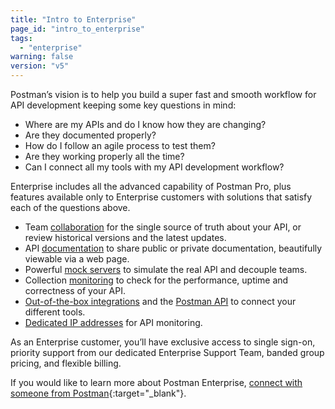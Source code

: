 ```yaml
---
title: "Intro to Enterprise"
page_id: "intro_to_enterprise"
tags: 
  - "enterprise"
warning: false
version: "v5"
---
```


Postman’s vision is to help you build a super fast and smooth workflow for API development keeping some key questions in mind:

*   Where are my APIs and do I know how they are changing?
*   Are they documented properly?
*   How do I follow an agile process to test them?
*   Are they working properly all the time?
*   Can I connect all my tools with my API development workflow?

Enterprise includes all the advanced capability of Postman Pro, plus features available only to Enterprise customers with solutions that satisfy each of the questions above. 

*   Team [collaboration](/docs/postman/team_library/sharing) for the single source of truth about your API, or review historical versions and the latest updates.
*   API [documentation](/docs/postman/api_documentation/intro_to_api_documentation) to share public or private documentation, beautifully viewable via a web page.
*   Powerful [mock servers](/docs/postman/mock_servers) to simulate the real API and decouple teams.
*   Collection [monitoring](/docs/postman/monitors/intro_monitors) to check for the performance, uptime and correctness of your API.
*   [Out-of-the-box integrations](/docs/pro/integrations/intro_integrations) and the [Postman API](/docs/pro/pro_api/intro_api) to connect your different tools.
*   [Dedicated IP addresses](/docs/postman/monitors/intro_monitors#monitoring-resources-in-multiple-regions) for API monitoring.

As an Enterprise customer, you’ll have exclusive access to single sign-on, priority support from our dedicated Enterprise Support Team, banded group pricing, and flexible billing. 

If you would like to learn more about Postman Enterprise, [connect with someone from Postman](http://pages.getpostman.com/Enterprise-Sales_Contact-Us.html){:target="_blank"}. 
